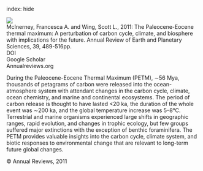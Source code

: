 index: hide

<div class="Citation">
    <div class="Citation-thumb CitationThumb-linked"  data-href="https://doi.org/10.1146/annurev-earth-040610-133431">
      <img src="https://static.claimspace.cloud/climate-study-static/refs/thumbs/6/McInerney_and_Wing_2011-thumb.png" />
    </div>

  <div class="Citation-body">
    <div class="Citation-text">McInerney, Francesca A. and Wing, Scott L., 2011: The Paleocene-Eocene thermal maximum: A perturbation of carbon cycle, climate, and biosphere with implications for the future. <span class="Article-journal">Annual Review of Earth and Planetary Sciences, </span><span class="Article-volume">39, </span>489-516pp.</div>
    <div class="Citation-links">
      <div class="CitationLink" data-href="https://doi.org/10.1146/annurev-earth-040610-133431">
        <div class="CitationLink-icon CitationLink-Doi"></div>
        <div class="CitationLink-text">DOI</div>
      </div>
      <div class="CitationLink" data-href="https://scholar.google.com/scholar?q=10.1146/annurev-earth-040610-133431">
        <div class="CitationLink-icon CitationLink-Scholar"></div>
        <div class="CitationLink-text">Google Scholar</div>
      </div>
      <div class="CitationLink" data-href="http://www.annualreviews.org/doi/abs/10.1146/annurev-earth-040610-133431">
        <div class="CitationLink-icon CitationLink-Publisher"></div>
        <div class="CitationLink-text">Annualreviews.org</div>
      </div>
    </div>
  </div>
</div>

During the Paleocene-Eocene Thermal Maximum (PETM), ∼56 Mya, thousands of petagrams of carbon were released into the ocean-atmosphere system with attendant changes in the carbon cycle, climate, ocean chemistry, and marine and continental ecosystems. The period of carbon release is thought to have lasted <20 ka, the duration of the whole event was ∼200 ka, and the global temperature increase was 5–8°C. Terrestrial and marine organisms experienced large shifts in geographic ranges, rapid evolution, and changes in trophic ecology, but few groups suffered major extinctions with the exception of benthic foraminifera. The PETM provides valuable insights into the carbon cycle, climate system, and biotic responses to environmental change that are relevant to long-term future global changes.

<div class="Citation-copy">
&copy; Annual Reviews, 2011
</div>